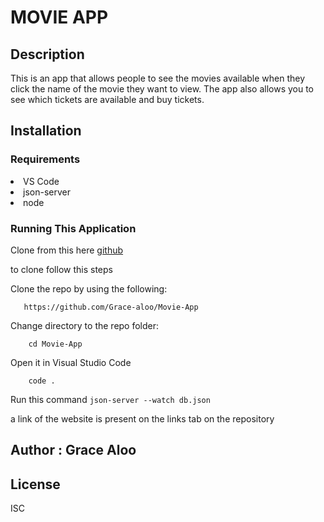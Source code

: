 # MOVIE APP

## Description

This is an app that allows people to see the movies available when they click the name of the movie they want to view. The app also allows you to see which 
tickets are available and buy tickets.


## Installation
### Requirements

<li>VS Code</li>
    <li>json-server</li>
    <li>node</li>


### Running This Application
Clone from this here [github](https://github.com/Grace-aloo/Movie-App)

to clone follow this steps


Clone the repo by using the following:   

       https://github.com/Grace-aloo/Movie-App

Change directory to the repo folder: 

        cd Movie-App

Open it in Visual Studio Code

        code .


Run this command
`json-server --watch db.json`    

a link of the website is present on the links tab on the repository

## Author : Grace Aloo

## License
ISC


